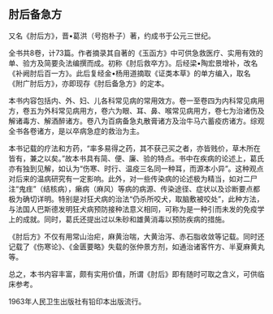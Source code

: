 ## 肘后备急方

又名《肘后方》，晋•葛洪（号抱朴子）著，约成书于公元三世纪。

全书共8卷，计73篇。作者摘录其自著的《玉函方》中可供急救医疗、实用有效的单、验方及简要灸法编撰而成。初称《肘后救卒方》。后经梁•陶宏景增补，改名《补阙肘后百一方》。此后复经金•杨用道摘取《证类本草》的单方编入，取名《附广肘后方》，亦即现存《肘后备急方》的定本。

本书内容包括内、外、妇、儿各科常见病的常用效方。卷一至卷四为内科常见病用方，卷五为外科常见病用方，卷六为眼、耳、鼻、喉常见病用方，卷七为治诸伤及解诸毒方、解酒醉诸方。卷八为百病备急丸散膏诸方及治牛马六蓄疫疠诸方。综观全书各卷诸方，是以卒病急症的救治为主。

本书记载的疗法和方药，“率多易得之药，其不获己买之者，亦皆贱价，草木所在皆有，兼之以矣。”故本书具有简、便、廉、验的特点。书中在疾病的论述上，葛氏亦有独到见解，如认为“伤寒、时行、温疫三名同一种耳，而源本小异”。这种观点对后来的温病研究有一定影响。此外，对一些传染病的论述极为精当，如对二尸注“鬼疰”（结核病），癞病（麻风）等病的病源、传染途径、症状以及诊断要点都极为确切详明。特别是对狂犬病的治法“仍杀所咬犬，取脑敷被咬处”，此种方法，与法国人巴斯德发明狂犬病预防接种法意义相同，可称为是一种引而未发的免疫学上的成就。同时，葛氏还提出过以朱砂和雄黄消毒以预防疾病的措施。

《肘后方》不仅有用常山治疟，麻黄治喘，大黄治泻、赤石脂收敛等记载。同时还记载了《伤寒论》、《金匮要略》失载的张仲景方剂，如通治诸客忤方、半夏麻黄丸等。

总之，本书内容丰富，颇有实用价值，所谓《肘后》即有随时可取之含义，可供临床参考。

1963年人民卫生出版社有铅印本出版流行。
